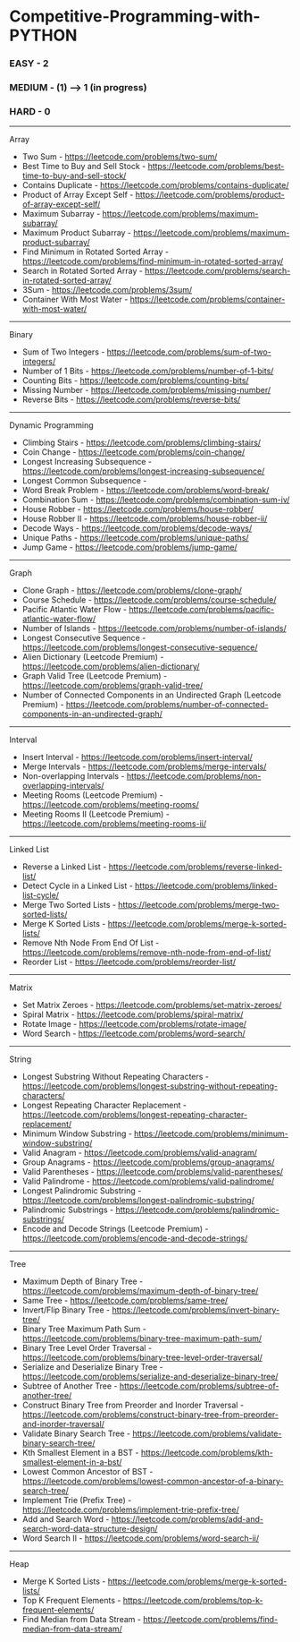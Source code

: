 # Competitive-Programming-with-PYTHON

### EASY - 2

### MEDIUM - (1) --> 1 (in progress)

### HARD - 0

---

Array

- Two Sum - https://leetcode.com/problems/two-sum/
- Best Time to Buy and Sell Stock - https://leetcode.com/problems/best-time-to-buy-and-sell-stock/
- Contains Duplicate - https://leetcode.com/problems/contains-duplicate/
- Product of Array Except Self - https://leetcode.com/problems/product-of-array-except-self/
- Maximum Subarray - https://leetcode.com/problems/maximum-subarray/
- Maximum Product Subarray - https://leetcode.com/problems/maximum-product-subarray/
- Find Minimum in Rotated Sorted Array - https://leetcode.com/problems/find-minimum-in-rotated-sorted-array/
- Search in Rotated Sorted Array - https://leetcode.com/problems/search-in-rotated-sorted-array/
- 3Sum - https://leetcode.com/problems/3sum/
- Container With Most Water - https://leetcode.com/problems/container-with-most-water/

---

Binary

- Sum of Two Integers - https://leetcode.com/problems/sum-of-two-integers/
- Number of 1 Bits - https://leetcode.com/problems/number-of-1-bits/
- Counting Bits - https://leetcode.com/problems/counting-bits/
- Missing Number - https://leetcode.com/problems/missing-number/
- Reverse Bits - https://leetcode.com/problems/reverse-bits/

---

Dynamic Programming

- Climbing Stairs - https://leetcode.com/problems/climbing-stairs/
- Coin Change - https://leetcode.com/problems/coin-change/
- Longest Increasing Subsequence - https://leetcode.com/problems/longest-increasing-subsequence/
- Longest Common Subsequence -
- Word Break Problem - https://leetcode.com/problems/word-break/
- Combination Sum - https://leetcode.com/problems/combination-sum-iv/
- House Robber - https://leetcode.com/problems/house-robber/
- House Robber II - https://leetcode.com/problems/house-robber-ii/
- Decode Ways - https://leetcode.com/problems/decode-ways/
- Unique Paths - https://leetcode.com/problems/unique-paths/
- Jump Game - https://leetcode.com/problems/jump-game/

---

Graph

- Clone Graph - https://leetcode.com/problems/clone-graph/
- Course Schedule - https://leetcode.com/problems/course-schedule/
- Pacific Atlantic Water Flow - https://leetcode.com/problems/pacific-atlantic-water-flow/
- Number of Islands - https://leetcode.com/problems/number-of-islands/
- Longest Consecutive Sequence - https://leetcode.com/problems/longest-consecutive-sequence/
- Alien Dictionary (Leetcode Premium) - https://leetcode.com/problems/alien-dictionary/
- Graph Valid Tree (Leetcode Premium) - https://leetcode.com/problems/graph-valid-tree/
- Number of Connected Components in an Undirected Graph (Leetcode Premium) - https://leetcode.com/problems/number-of-connected-components-in-an-undirected-graph/

---

Interval

- Insert Interval - https://leetcode.com/problems/insert-interval/
- Merge Intervals - https://leetcode.com/problems/merge-intervals/
- Non-overlapping Intervals - https://leetcode.com/problems/non-overlapping-intervals/
- Meeting Rooms (Leetcode Premium) - https://leetcode.com/problems/meeting-rooms/
- Meeting Rooms II (Leetcode Premium) - https://leetcode.com/problems/meeting-rooms-ii/

---

Linked List

- Reverse a Linked List - https://leetcode.com/problems/reverse-linked-list/
- Detect Cycle in a Linked List - https://leetcode.com/problems/linked-list-cycle/
- Merge Two Sorted Lists - https://leetcode.com/problems/merge-two-sorted-lists/
- Merge K Sorted Lists - https://leetcode.com/problems/merge-k-sorted-lists/
- Remove Nth Node From End Of List - https://leetcode.com/problems/remove-nth-node-from-end-of-list/
- Reorder List - https://leetcode.com/problems/reorder-list/

---

Matrix

- Set Matrix Zeroes - https://leetcode.com/problems/set-matrix-zeroes/
- Spiral Matrix - https://leetcode.com/problems/spiral-matrix/
- Rotate Image - https://leetcode.com/problems/rotate-image/
- Word Search - https://leetcode.com/problems/word-search/

---

String

- Longest Substring Without Repeating Characters - https://leetcode.com/problems/longest-substring-without-repeating-characters/
- Longest Repeating Character Replacement - https://leetcode.com/problems/longest-repeating-character-replacement/
- Minimum Window Substring - https://leetcode.com/problems/minimum-window-substring/
- Valid Anagram - https://leetcode.com/problems/valid-anagram/
- Group Anagrams - https://leetcode.com/problems/group-anagrams/
- Valid Parentheses - https://leetcode.com/problems/valid-parentheses/
- Valid Palindrome - https://leetcode.com/problems/valid-palindrome/
- Longest Palindromic Substring - https://leetcode.com/problems/longest-palindromic-substring/
- Palindromic Substrings - https://leetcode.com/problems/palindromic-substrings/
- Encode and Decode Strings (Leetcode Premium) - https://leetcode.com/problems/encode-and-decode-strings/

---

Tree

- Maximum Depth of Binary Tree - https://leetcode.com/problems/maximum-depth-of-binary-tree/
- Same Tree - https://leetcode.com/problems/same-tree/
- Invert/Flip Binary Tree - https://leetcode.com/problems/invert-binary-tree/
- Binary Tree Maximum Path Sum - https://leetcode.com/problems/binary-tree-maximum-path-sum/
- Binary Tree Level Order Traversal - https://leetcode.com/problems/binary-tree-level-order-traversal/
- Serialize and Deserialize Binary Tree - https://leetcode.com/problems/serialize-and-deserialize-binary-tree/
- Subtree of Another Tree - https://leetcode.com/problems/subtree-of-another-tree/
- Construct Binary Tree from Preorder and Inorder Traversal - https://leetcode.com/problems/construct-binary-tree-from-preorder-and-inorder-traversal/
- Validate Binary Search Tree - https://leetcode.com/problems/validate-binary-search-tree/
- Kth Smallest Element in a BST - https://leetcode.com/problems/kth-smallest-element-in-a-bst/
- Lowest Common Ancestor of BST - https://leetcode.com/problems/lowest-common-ancestor-of-a-binary-search-tree/
- Implement Trie (Prefix Tree) - https://leetcode.com/problems/implement-trie-prefix-tree/
- Add and Search Word - https://leetcode.com/problems/add-and-search-word-data-structure-design/
- Word Search II - https://leetcode.com/problems/word-search-ii/

---

Heap

- Merge K Sorted Lists - https://leetcode.com/problems/merge-k-sorted-lists/
- Top K Frequent Elements - https://leetcode.com/problems/top-k-frequent-elements/
- Find Median from Data Stream - https://leetcode.com/problems/find-median-from-data-stream/
